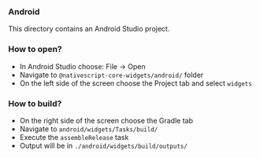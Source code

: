 ### Android

This directory contains an Android Studio project.

### How to open?
* In Android Studio choose: File -> Open
* Navigate to `@nativescript-core-widgets/android/` folder
* On the left side of the screen choose the Project tab and select `widgets`

### How to build?
* On the right side of the screen choose the Gradle tab
* Navigate to `android/widgets/Tasks/build/`
* Execute the `assembleRelease` task
* Output will be in `./android/widgets/build/outputs/`
